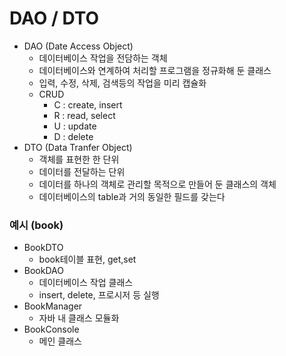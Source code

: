 # DAO / DTO
- DAO (Date Access Object)
  - 데이터베이스 작업을 전담하는 객체
  - 데이터베이스와 연계하여 처리할 프로그램을 정규화해 둔 클래스
  - 입력, 수정, 삭제, 검색등의 작업을 미리 캡슐화
  - CRUD
    - C : create, insert
    - R : read, select
    - U : update
    - D : delete
- DTO (Data Tranfer Object)
  - 객체를 표현한 한 단위
  - 데이터를 전달하는 단위
  - 데이터를 하나의 객체로 관리할 목적으로 만들어 둔 클래스의 객체
  - 데이터베이스의 table과 거의 동일한 필드를 갖는다

### 예시 (book)
- BookDTO
  - book테이블 표현, get,set
- BookDAO
  - 데이터베이스 작업 클래스
  - insert, delete, 프로시저 등 실행
- BookManager
  - 자바 내 클래스 모듈화
- BookConsole
  - 메인 클래스
